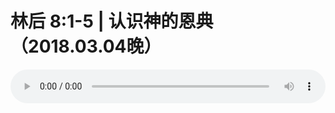 # 林后 8:1-5 | 认识神的恩典 （2018.03.04晚）

<audio style="width: 100%;" preload="false" controls controlslist="nodownload"><source src="//file.simai.life/audio/mp3/old/23043.mp3" type="audio/mpeg">Your browser does not support the audio element.</audio>


